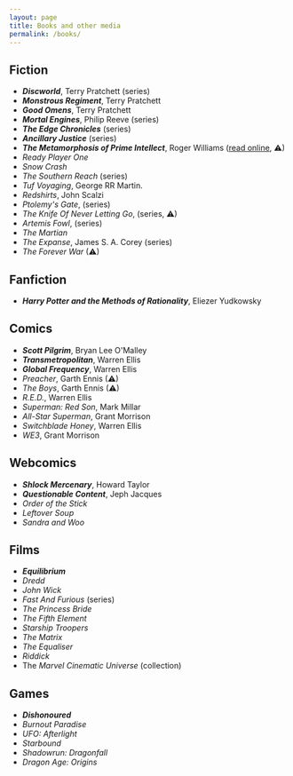 ```yaml
---
layout: page
title: Books and other media
permalink: /books/
---
```


## Fiction

- _**Discworld**_, Terry Pratchett (series)
- _**Monstrous Regiment**_, Terry Pratchett
- _**Good Omens**_, Terry Pratchett
- _**Mortal Engines**_, Philip Reeve (series)
- _**The Edge Chronicles**_ (series)
- _**Ancillary Justice**_ (series)
- _**The Metamorphosis of Prime Intellect**_, Roger Williams ([read online][PI], &#9888;)
- _Ready Player One_
- _Snow Crash_
- _The Southern Reach_ (series)
- _Tuf Voyaging_, George RR Martin.
- _Redshirts_, John Scalzi
- _Ptolemy's Gate_, (series)
- _The Knife Of Never Letting Go_, (series, &#9888;)
- _Artemis Fowl_, (series)
- _The Martian_
- _The Expanse_, James S. A. Corey (series)
- _The Forever War_ (&#9888;)

## Fanfiction

- _**Harry Potter and the Methods of Rationality**_, Eliezer Yudkowsky

## Comics

- _**Scott Pilgrim**_, Bryan Lee O'Malley
- _**Transmetropolitan**_, Warren Ellis
- _**Global Frequency**_, Warren Ellis
- _Preacher_, Garth Ennis (&#9888;)
- _The Boys_,  Garth Ennis (&#9888;)
- _R.E.D._, Warren Ellis
- _Superman: Red Son_, Mark Millar
- _All-Star Superman_, Grant Morrison
- _Switchblade Honey_, Warren Ellis
- _WE3_, Grant Morrison

## Webcomics

- _**Shlock Mercenary**_, Howard Taylor
- _**Questionable Content**_, Jeph Jacques
- _Order of the Stick_
- _Leftover Soup_
- _Sandra and Woo_

## Films

- _**Equilibrium**_
- _Dredd_
- _John Wick_
- _Fast And Furious_ (series)
- _The Princess Bride_
- _The Fifth Element_
- _Starship Troopers_
- _The Matrix_
- _The Equaliser_
- _Riddick_
- The _Marvel Cinematic Universe_ (collection)

## Games

- _**Dishonoured**_
- _Burnout Paradise_
- _UFO: Afterlight_
- _Starbound_
- _Shadowrun: Dragonfall_
- _Dragon Age: Origins_

[PI]: http://localroger.com/prime-intellect/
